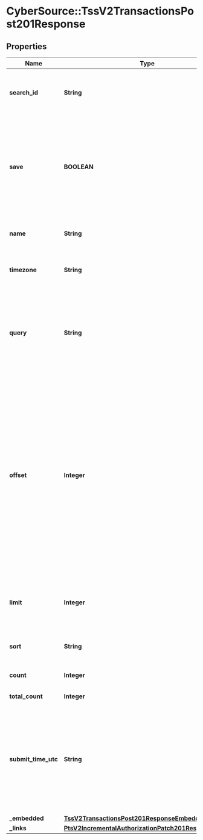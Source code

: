 # CyberSource::TssV2TransactionsPost201Response

## Properties
Name | Type | Description | Notes
------------ | ------------- | ------------- | -------------
**search_id** | **String** | An unique identification number assigned by CyberSource to identify each Search request. | [optional] 
**save** | **BOOLEAN** | Indicates whether or not you want to save this search request for future use. The options are:  * &#x60;true&#x60; * &#x60;false&#x60; (default value)  If set to &#x60;true&#x60;, this field returns &#x60;searchID&#x60; in the response. You can use this value to retrieve the details of the saved search.  | [optional] 
**name** | **String** | Name of this search. When &#x60;save&#x60; is set to &#x60;true&#x60;, this search is saved with this name.  | [optional] 
**timezone** | **String** | Merchant&#39;s time zone in ISO standard, using the TZ database format. For example: &#x60;America/Chicago&#x60;  | [optional] 
**query** | **String** | String that contains the filters and variables for which you want to search. For information about supported field-filters and operators, see the [Query Filters]( https://developer.cybersource.com/api/developer-guides/dita-txn-search-details-rest-api-dev-guide-102718/txn-search-intro/txn-filtering.html) section of the Transaction Search Developer Guide.  | [optional] 
**offset** | **Integer** | Controls the starting point within the collection of results, which defaults to 0. The first item in the collection is retrieved by setting a zero offset.  For example, if you have a collection of 15 items to be retrieved from a resource and you specify limit&#x3D;5, you can retrieve the entire set of results in 3 successive requests by varying the offset value like this:  &#x60;offset&#x3D;0&#x60; &#x60;offset&#x3D;5&#x60; &#x60;offset&#x3D;10&#x60;  **Note:** If an offset larger than the number of results is provided, this will result in no embedded object being returned.  | [optional] 
**limit** | **Integer** | Controls the maximum number of items that may be returned for a single request. The default is 20, the maximum is 2500.  | [optional] 
**sort** | **String** | A comma separated list of the following form:  &#x60;submitTimeUtc:desc&#x60;  | [optional] 
**count** | **Integer** | Results for this page, this could be below the limit. | [optional] 
**total_count** | **Integer** | Total number of results. | [optional] 
**submit_time_utc** | **String** | Time of request in UTC. Format: &#x60;YYYY-MM-DDThh:mm:ssZ&#x60; **Example** &#x60;2016-08-11T22:47:57Z&#x60; equals August 11, 2016, at 22:47:57 (10:47:57 p.m.). The &#x60;T&#x60; separates the date and the time. The &#x60;Z&#x60; indicates UTC.  Returned by Cybersource for all services.  | [optional] 
**_embedded** | [**TssV2TransactionsPost201ResponseEmbedded**](TssV2TransactionsPost201ResponseEmbedded.md) |  | [optional] 
**_links** | [**PtsV2IncrementalAuthorizationPatch201ResponseLinks**](PtsV2IncrementalAuthorizationPatch201ResponseLinks.md) |  | [optional] 


